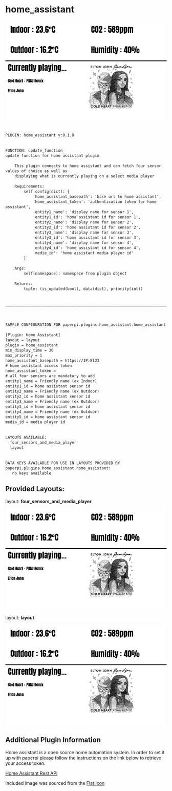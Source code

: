 # home_assistant
![sample image for plugin paperpi.plugins.home_assistant](./home_assistant.layout-sample.png) 

```
 
PLUGIN: home_assistant v:0.1.0

 
FUNCTION: update_function
update function for home assistant plugin
    
    This plugin connects to home assistant and can fetch four sensor values of choice as well as
    displaying what is currently playing on a select media player
    
    Requirements:
        self.config(dict): {
            'home_assistant_basepath': 'base url to home assistant',
            'home_assistant_token': 'authentication token for home assistant',
            'entity1_name': 'display name for sensor 1',
            'entity1_id': 'home assistant id for sensor 1',
            'entity2_name': 'display name for sensor 2',
            'entity2_id': 'home assistant id for sensor 2',
            'entity3_name': 'display name for sensor 3',
            'entity3_id': 'home assistant id for sensor 3',
            'entity4_name': 'display name for sensor 4',
            'entity4_id': 'home assistant id for sensor 4',
            'media_id': 'home assistant media player id'
        }
        
    Args: 
        self(namespace): namespace from plugin object
    
    Returns:
        tuple: (is_updated(bool), data(dict), priority(int))

    
___________________________________________________________________________
 
 

SAMPLE CONFIGURATION FOR paperpi.plugins.home_assistant.home_assistant

[Plugin: Home Assistant]
layout = layout
plugin = home_assistant
min_display_time = 30
max_priority = 1
home_assistant_basepath = https://IP:8123
# home assistant access token
home_assistant_token = 
# all four sensors are mandatory to add
entity1_name = Friendly name (ex Indoor)
entity1_id = home assistant sensor id
entity2_name = Friendly name (ex Outdoor)
entity2_id = home assistant sensor id
entity3_name = Friendly name (ex Outdoor)
entity3_id = home assistant sensor id
entity4_name = Friendly name (ex Outdoor)
entity5_id = home assistant sensor id
media_id = media player id

 
LAYOUTS AVAILABLE:
  four_sensors_and_media_player
  layout
 

DATA KEYS AVAILABLE FOR USE IN LAYOUTS PROVIDED BY paperpi.plugins.home_assistant.home_assistant:
   no keys available
```

## Provided Layouts:

layout: **four_sensors_and_media_player**

![sample image for plugin four_sensors_and_media_player](./home_assistant.four_sensors_and_media_player-sample.png) 


layout: **layout**

![sample image for plugin layout](./home_assistant.layout-sample.png) 


## Additional Plugin Information

Home assistant is a open source home automation system. In order to set it up with paperpi
please follow the instructions on the link below to retrieve your access token.

[Home Assistant Rest API](https://developers.home-assistant.io/docs/api/rest/)

Included image was sourced from the [Flat Icon](https://www.flaticon.com/free-icons/dvd)
